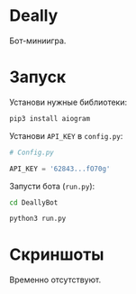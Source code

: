 # Deally

Бот-миниигра. 


# Запуск

Установи нужные библиотеки:
```bash
pip3 install aiogram
```

Установи `API_KEY` в `config.py`:
```python
# Config.py

API_KEY = '62843...fO70g'
```

Запусти бота (`run.py`):
```bash
cd DeallyBot
```
```bash
python3 run.py
```

# Скриншоты
Временно отсутствуют.